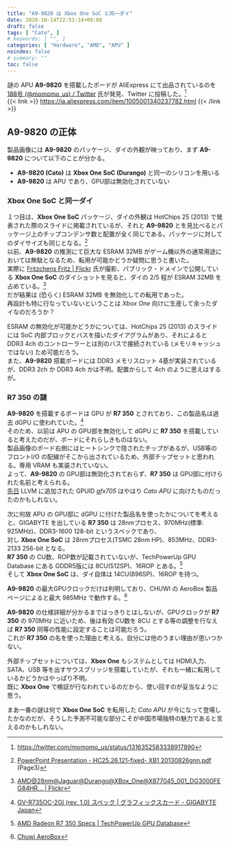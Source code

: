 ```yaml
---
title: "A9-9820 は Xbox One SoC と同一ダイ"
date: 2020-10-14T22:53:14+09:00
draft: false
tags: [ "Cato", ]
# keywords: [ "", ]
categories: [ "Hardware", "AMD", "APU" ]
noindex: false
# summary: ""
toc: false
---
```


謎の APU **A9-9820** を搭載したボードが AliExpress にて出品されているのを [188号 (@momomo_us) / Twitter](https://twitter.com/momomo_us) 氏が発見、Twitter に投稿した。[^tw]  
{{< link >}} <https://ja.aliexpress.com/item/1005001340237782.html> {{< /link >}}

[^tw]: <https://twitter.com/momomo_us/status/1316352583338917890>

## A9-9820 の正体
製品画像には **A9-9820** のパッケージ、ダイの外観が映っており、まず **A9-9820** について以下のことが分かる。  

 * **A9-9820 (Cato)** は **Xbox One SoC (Durango)** と同一のシリコンを用いる
 * **A9-9820** は APU であり、GPU部は無効化されていない

### Xbox One SoC と同一ダイ

１つ目は、**Xbox One SoC** パッケージ、ダイの外観は HotChips 25 (2013) で発表された際のスライドに掲載されているが、それと **A9-9820** とを見比べるとパッケージ上のチップコンデンサ数と配置が全く同じである。パッケージに対してのダイサイズも同じとなる。[^hc25-xbox-one]  
以前、**A9-9820** の推測にて巨大な ESRAM 32MB がゲーム機以外の通常用途においては無駄となるため、転用が可能かどうか疑問に思うと書いた。  
実際に [Fritzchens Fritz | Flickr](https://www.flickr.com/photos/130561288@N04/) 氏が撮影、パブリック・ドメインで公開している **Xbox One SoC** のダイショットを見ると、ダイの 2/5 程が ESRAM 32MB を占めている。[^xbox-one-dieshot]  
だが結果は (恐らく) ESRAM 32MB を無効化しての転用であった。  
再設計も特に行なっていないということは *Xbox One* 向けに生産して余ったダイなのだろうか？  

ESRAM の無効化が可能かどうかについては、HotChips 25 (2013) のスライドには SoC 内部ブロックとバスを描いたダイアグラムがあり、それによると DDR3 4ch のコントローラーとは別のバスで接続されている (メモリキャッシュではない) ため可能だろう。  
また、**A9-9820** 搭載ボードには DDR3 メモリスロット 4基が実装されているが、DDR3 2ch か DDR3 4ch かは不明。配置からして 4ch のように思えはするが。  

[^xbox-one-dieshot]: [AMD@28nm@Jaguar@Durango@XBox_One@X877045_001_DG3000FEG84HR… | Flickr](https://www.flickr.com/photos/130561288@N04/31376514813/in/album-72157715578309233/)
[^hc25-xbox-one]: [PowerPoint Presentation - HC25.26.121-fixed- XB1 20130826gnn.pdf](https://www.hotchips.org/wp-content/uploads/hc_archives/hc25/HC25.10-SoC1-epub/HC25.26.121-fixed-%20XB1%2020130826gnn.pdf) (Page3)

### R7 350 の謎

**A9-9820** を搭載するボードは GPU が **R7 350** とされており、この製品名は過去 dGPU に使われていた。[^gigabyte-r7-350]  
そのため、以前は APU の GPU部を無効化して dGPU に **R7 350** を搭載していると考えたのだが、ボードにそれらしきものはない。  
製品画像のボード右側にはヒートシンクで隠されたチップがあるが、USB等のフロントI/O の配線がそこから出されているため、外部チップセットと思われる。専用 VRAM も実装されていない。  
よって、**A9-9820** の GPU部は無効化されておらず、**R7 350** は GPU部に付けられた名前と考えられる。  
[先日](/posts/2020/10/11/llvm-add-gfx6_8-gpu/) LLVM に追加された GPUID *gfx705* はやはり *Cato APU* に向けたものだったのかもしれない。  

次に何故 APU の GPU部に dGPU に付けた製品名を使ったかについてを考えると、GIGABYTE を出している **R7 350** は 28nmプロセス、970MHz(標準: 925MHz)、DDR3-1600 128-bit というスペックであり、  
対し **Xbox One SoC** は 28nmプロセス(TSMC 28nm HP)、853MHz、DDR3-2133 256-bit となる。  
**R7 350** の CU数、ROP数が記載されていないが、TechPowerUp GPU Database にある GDDR5版には 8CU(512SP)、16ROP とある。[^tpu-r7-350]  
そして **Xbox One SoC** は、ダイ自体は 14CU(896SP)、16ROP を持つ。  

**A9-9820** の最大GPUクロックだけは判明しており、CHUWI の AeroBox 製品ページによると最大 985MHz で動作する。[^chuwi-aerobox]  

[^gigabyte-r7-350]: [GV-R735OC-2GI (rev. 1.0) スペック | グラフィックスカード - GIGABYTE Japan](https://www.gigabyte.com/jp/Graphics-Card/GV-R735OC-2GI-rev-10/sp#sp)
[^tpu-r7-350]: [AMD Radeon R7 350 Specs | TechPowerUp GPU Database](https://www.techpowerup.com/gpu-specs/radeon-r7-350.c3135)

**A9-9820** の仕様詳細が分かるまではっきりとはしないが、GPUクロックが **R7 350** の 970MHz に近いため、後は有効 CU数を 8CU とする等の調整を行なえば **R7 350** 同等の性能に設定することは可能だろう。  
これが **R7 350** の名を使った理由と考える。自分には他のうまい理由が思いつかない。  

[^chuwi-aerobox]: [Chuwi AeroBox](https://www.chuwi.com/jp/product/items/Chuwi-AeroBox.html)

外部チップセットについては、**Xbox One** もシステムとしては HDMI入力、SATA、USB 等を出すサウスブリッジを搭載していたが、それも一緒に転用しているかどうかはやっぱり不明。  
既に **Xbox One** で検証が行なわれているのだから、使い回すのが妥当なように思う。  

まあ一番の謎は何で **Xbox One SoC** を転用した *Cato APU* が今になって登場したかなのだが、そうした予測不可能な部分こそが中国市場独特の魅力であると言えるのかもしれない。  
